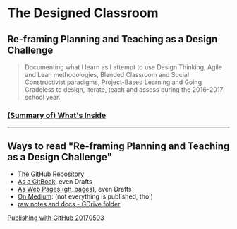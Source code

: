# The Designed Classroom
## Re-framing Planning and Teaching as a Design Challenge

> Documenting what I learn as I attempt to use Design Thinking, Agile and Lean methodologies, Blended Classroom and Social Constructivist paradigms, Project-Based Learning and Going Gradeless to design, iterate, teach and assess during the 2016–2017 school year. 

### [\(Summary of\) What's Inside ](SUMMARY.md)

___

## Ways to read "Re-framing Planning and Teaching as a Design Challenge"
- [The GitHub Repository](https://github.com/janzeteachesit/redefining-the-classroom/)
- [As a GitBook](https://janzeteachesit.gitbooks.io/redefining-the-classroom/content/), even Drafts
- [As Web Pages \(gh_pages\)](https://janzeteachesit.github.io/redefining-the-classroom/), even Drafts
- [On Medium](https://medium.com/designed-classroom): (not everything is published, tho')
- [raw notes and docs - GDrive folder](https://drive.google.com/open?id=0BysMfTbvAUUVVGNtbDA0TG43OG8)


[Publishing with GitHub 20170503](https://drive.google.com/open?id=1Tu_b1oixurg9lId2z3LH_ZiLz1sH9sYD9ypdmZGwE9c)
